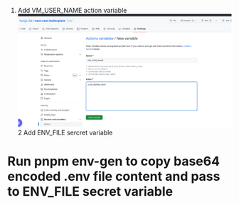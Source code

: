 1. Add VM_USER_NAME action variable
![img.png](img.png)
2 Add ENV_FILE sercret variable
  # Run pnpm env-gen to copy base64 encoded .env file content and pass to ENV_FILE secret variable
